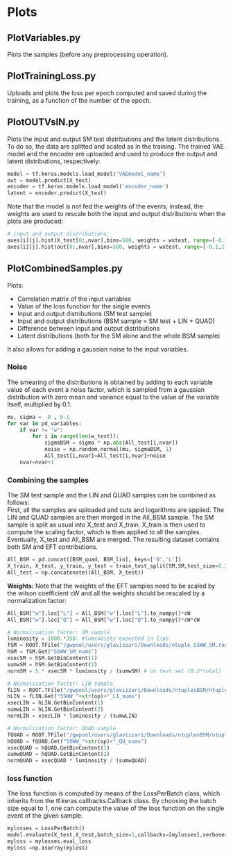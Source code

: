 # Plots

## PlotVariables.py
Plots the samples (before any preprocessing operation).

## PlotTrainingLoss.py
Uploads and plots the loss per epoch computed and saved during the training, as a function of the number of the epoch.

## PlotOUTVsIN.py
Plots the input and output SM test distributions and the latent distributions. To do so, the data are splitted and scaled as in the training. The trained VAE model and the encoder are uploaded and used to produce the output and latent distributions, respectively:
```python
model = tf.keras.models.load_model('VAEmodel_name')
out = model.predict(X_test)
encoder = tf.keras.models.load_model('encoder_name')
latent = encoder.predict(X_test)
```
Note that the model is not fed the weights of the events; instead, the weights are used to rescale both the input and output distributions when the plots are produced:
```python
# input and output distributions:
axes[i][j].hist(X_test[0:,nvar],bins=500, weights = wxtest, range=[-0.1,1.2],histtype="step",color="blue",alpha=0.6,linewidth=2,label="Input")
axes[i][j].hist(out[0:,nvar],bins=500, weights = wxtest, range=[-0.1,1.2],histtype="step",color="red",alpha=0.6,linewidth=2,label="output")
```

## PlotCombinedSamples.py
Plots:
* Correlation matrix of the input variables
* Value of the loss function for the single events
* Input and output distributions (SM test sample)
* Input and output distributions (BSM sample = SM test + LIN + QUAD)
* Difference between input and output distributions
* Latent distributions (both for the SM alone and the whole BSM sample)  

It also allows for adding a gaussian noise to the input variables.  

### Noise
The smearing of the distributions is obtained by adding to each variable value of each event a noise factor, which is sampled from a gaussian distribution with zero mean and variance equal to the value of the variable itself, multiplied by 0.1.
```python
mu, sigma =  0 , 0.1
for var in pd_variables:
    if var != "w":
        for i in range(len(w_test)):
            sigmaBSM = sigma * np.abs(All_test[i,nvar])                    
            noise = np.random.normal(mu, sigmaBSM, 1)
            All_test[i,nvar]=All_test[i,nvar]+noise
    nvar=nvar+1
```

### Combining the samples  
The SM test sample and the LIN and QUAD samples can be combined as follows:  
First, all the samples are uploaded and cuts and logarithms are applied. The LIN and QUAD samples are then merged in the All_BSM sample. The SM sample is split as usual into X_test and X_train. X_train is then used to compute the scaling factor, which is then applied to all the samples. Eventually, X_test and All_BSM are merged. The resulting dataset contains both SM and EFT contributions. 
```python
All_BSM = pd.concat([BSM_quad, BSM_lin], keys=['Q','L'])
X_train, X_test, y_train, y_test = train_test_split(SM,SM,test_size=0.2, random_state=1)
All_test = np.concatenate((All_BSM, X_test))
```
**Weights:** Note that the weights of the EFT samples need to be scaled by the wilson coefficient cW and all the weights should be rescaled by a normalization factor:
```python
All_BSM["w"].loc["L"] = All_BSM["w"].loc["L"].to_numpy()*cW
All_BSM["w"].loc["Q"] = All_BSM["w"].loc["Q"].to_numpy()*cW*cW
```
```python
# Normalization factor: SM sample
luminosity = 1000.*350. #luminosity expected in 1/pb
fSM = ROOT.TFile("/gwpool/users/glavizzari/Downloads/ntuple_SSWW_SM.root")
hSM = fSM.Get("SSWW_SM_nums")
xsecSM = hSM.GetBinContent(1)
sumwSM = hSM.GetBinContent(2)
normSM = 5.* xsecSM * luminosity / (sumwSM) # on test set (0.2*total)

# Normalization factor: LIN sample
fLIN = ROOT.TFile("/gwpool/users/glavizzari/Downloads/ntuplesBSM/ntuple_SSWW_"+str(op)+"_LI.root")
hLIN = fLIN.Get("SSWW_"+str(op)+"_LI_nums")
xsecLIN = hLIN.GetBinContent(1)
sumwLIN = hLIN.GetBinContent(2)
normLIN = xsecLIN * luminosity / (sumwLIN)

# Normalization factor: QUAD sample
fQUAD = ROOT.TFile("/gwpool/users/glavizzari/Downloads/ntuplesBSM/ntuple_SSWW_"+str(op)+"_QU.root")
hQUAD = fQUAD.Get("SSWW_"+str(op)+"_QU_nums")
xsecQUAD = hQUAD.GetBinContent(1)
sumwQUAD = hQUAD.GetBinContent(2)
normQUAD = xsecQUAD * luminosity / (sumwQUAD)
```


### loss function
The loss function is computed by means of the LossPerBatch class, which inherits from the tf.keras.callbacks.Callback class. By choosing the batch size equal to 1, one can compute the value of the loss function on the single event of the given sample.
```python
mylosses = LossPerBatch()
model.evaluate(X_test,X_test,batch_size=1,callbacks=[mylosses],verbose=0)
myloss = mylosses.eval_loss
myloss =np.asarray(myloss)
```
